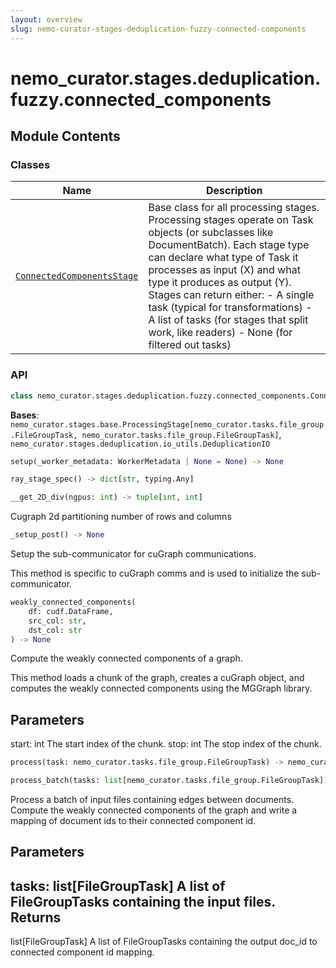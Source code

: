 ```yaml
---
layout: overview
slug: nemo-curator-stages-deduplication-fuzzy-connected-components
---
```


# nemo_curator.stages.deduplication.fuzzy.connected_components



## Module Contents

### Classes

| Name | Description |
|------|-------------|
| [`ConnectedComponentsStage`](#nemo_curatorstagesdeduplicationfuzzyconnected_componentsconnectedcomponentsstage) | Base class for all processing stages. Processing stages operate on Task objects (or subclasses like DocumentBatch). Each stage type can declare what type of Task it processes as input (X) and what type it produces as output (Y). Stages can return either: - A single task (typical for transformations) - A list of tasks (for stages that split work, like readers) - None (for filtered out tasks) |

### API

```python
class nemo_curator.stages.deduplication.fuzzy.connected_components.ConnectedComponentsStage(output_path: str, source_field: str | None = None, destination_field: str | None = None, read_kwargs: dict | None = None, write_kwargs: dict | None = None)
```

**Bases**: `nemo_curator.stages.base.ProcessingStage[nemo_curator.tasks.file_group.FileGroupTask, nemo_curator.tasks.file_group.FileGroupTask]`, `nemo_curator.stages.deduplication.io_utils.DeduplicationIO`

```python
setup(_worker_metadata: WorkerMetadata | None = None) -> None
```


```python
ray_stage_spec() -> dict[str, typing.Any]
```


```python
__get_2D_div(ngpus: int) -> tuple[int, int]
```

Cugraph 2d partitioning number of rows and columns


```python
_setup_post() -> None
```

Setup the sub-communicator for cuGraph communications.

This method is specific to cuGraph comms and is used to initialize the
sub-communicator.


```python
weakly_connected_components(
    df: cudf.DataFrame,
    src_col: str,
    dst_col: str
) -> None
```

Compute the weakly connected components of a graph.

This method loads a chunk of the graph, creates a cuGraph object, and
computes the weakly connected components using the MGGraph library.

Parameters
----------
start: int
    The start index of the chunk.
stop: int
    The stop index of the chunk.


```python
process(task: nemo_curator.tasks.file_group.FileGroupTask) -> nemo_curator.tasks.file_group.FileGroupTask
```


```python
process_batch(tasks: list[nemo_curator.tasks.file_group.FileGroupTask]) -> list[nemo_curator.tasks.file_group.FileGroupTask]
```

Process a batch of input files containing edges between documents.
Compute the weakly connected components of the graph and write a mapping of document ids to their connected component id.

Parameters
----------
tasks: list[FileGroupTask]
    A list of FileGroupTasks containing the input files.
Returns
-------
list[FileGroupTask]
    A list of FileGroupTasks containing the output doc_id to connected component id mapping.

